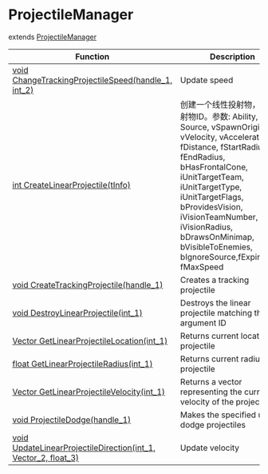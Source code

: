 # ProjectileManager
extends [ProjectileManager](../ProjectileManager)

Function|Description|Client
--|--|:--:
[void ChangeTrackingProjectileSpeed(handle_1, int_2)](ChangeTrackingProjectileSpeed)|Update speed|❌
[int CreateLinearProjectile(tInfo)](CreateLinearProjectile)|创建一个线性投射物，返回投射物ID。参数: Ability, Source, vSpawnOrigin, vVelocity, vAcceleration, fDistance, fStartRadius, fEndRadius, bHasFrontalCone, iUnitTargetTeam, iUnitTargetType, iUnitTargetFlags, bProvidesVision, iVisionTeamNumber, iVisionRadius, bDrawsOnMinimap, bVisibleToEnemies, bIgnoreSource,fExpireTime, fMaxSpeed|❌
[void CreateTrackingProjectile(handle_1)](CreateTrackingProjectile)|Creates a tracking projectile|❌
[void DestroyLinearProjectile(int_1)](DestroyLinearProjectile)|Destroys the linear projectile matching the argument ID|❌
[Vector GetLinearProjectileLocation(int_1)](GetLinearProjectileLocation)|Returns current location of projectile|❌
[float GetLinearProjectileRadius(int_1)](GetLinearProjectileRadius)|Returns current radius of projectile|❌
[Vector GetLinearProjectileVelocity(int_1)](GetLinearProjectileVelocity)|Returns a vector representing the current velocity of the projectile.|❌
[void ProjectileDodge(handle_1)](ProjectileDodge)|Makes the specified unit dodge projectiles|❌
[void UpdateLinearProjectileDirection(int_1, Vector_2, float_3)](UpdateLinearProjectileDirection)|Update velocity|❌
